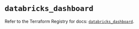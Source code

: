 # `databricks_dashboard`

Refer to the Terraform Registry for docs: [`databricks_dashboard`](https://registry.terraform.io/providers/databricks/databricks/1.69.0/docs/resources/dashboard).
